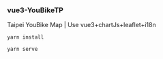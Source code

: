 ### vue3-YouBikeTP

Taipei YouBike Map | Use vue3+chartJs+leaflet+i18n

```
yarn install
```

```
yarn serve
```
